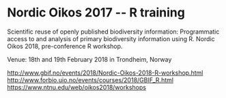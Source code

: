 # Nordic Oikos 2017 -- R training

Scientific reuse of openly published biodiversity information: Programmatic access to and analysis of primary biodiversity information using R. Nordic Oikos 2018, pre-conference R workshop. 

Venue: 18th and 19th February 2018 in Trondheim, Norway

http://www.gbif.no/events/2018/Nordic-Oikos-2018-R-workshop.html
http://www.forbio.uio.no/events/courses/2018/GBIF_R.html
https://www.ntnu.edu/web/oikos2018/workshops

